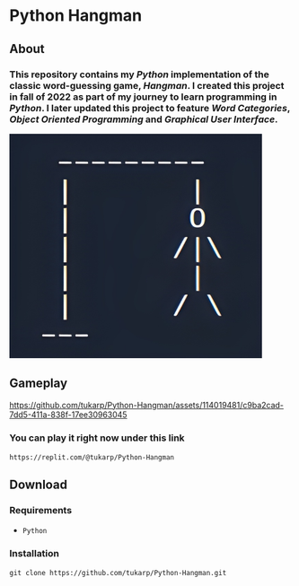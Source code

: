 # Python Hangman

## About

### This repository contains my *Python* implementation of the classic word-guessing game, *Hangman*. I created this project in fall of 2022 as part of my journey to learn programming in *Python*. I later updated this project to feature *Word Categories*, *Object Oriented Programming* and *Graphical User Interface*.

<img src="https://github.com/tukarp/Hangman/blob/main/Images/Hangman.png" width="450" height="400"> 

## Gameplay

https://github.com/tukarp/Python-Hangman/assets/114019481/c9ba2cad-7dd5-411a-838f-17ee30963045

### You can play it right now under this link

```
https://replit.com/@tukarp/Python-Hangman
```

## Download

### Requirements

- ```Python```

### Installation

```
git clone https://github.com/tukarp/Python-Hangman.git
```
